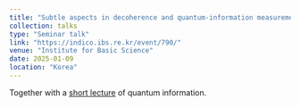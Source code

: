 ```yaml
---
title: "Subtle aspects in decoherence and quantum-information measurement of cosmological perturbations"
collection: talks
type: "Seminar talk"
link: "https://indico.ibs.re.kr/event/790/"
venue: "Institute for Basic Science"
date: 2025-01-09
location: "Korea"
---
```

Together with a [short lecture](https://indico.ibs.re.kr/event/865/) of quantum information.